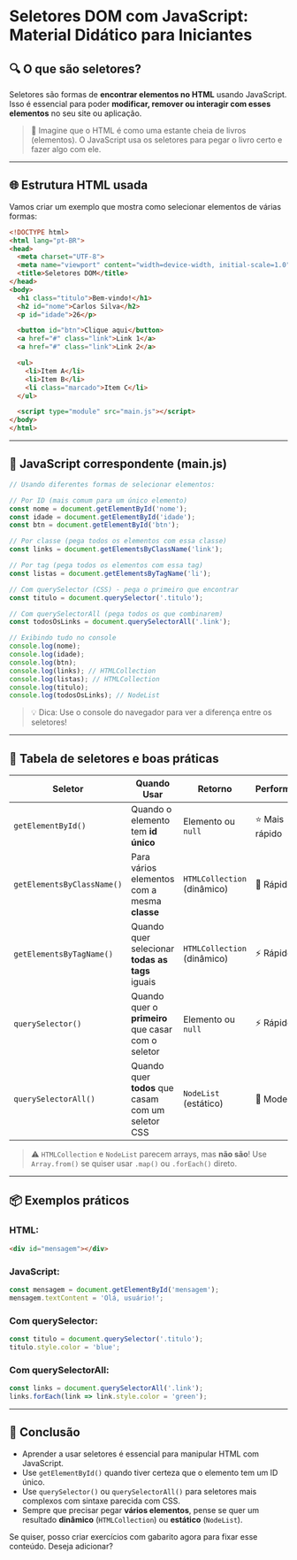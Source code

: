 # Seletores DOM com JavaScript: Material Didático para Iniciantes

## 🔍 O que são seletores?

Seletores são formas de **encontrar elementos no HTML** usando JavaScript. Isso é essencial para poder **modificar, remover ou interagir com esses elementos** no seu site ou aplicação.

> 🎒 Imagine que o HTML é como uma estante cheia de livros (elementos). O JavaScript usa os seletores para pegar o livro certo e fazer algo com ele.

---

## 🌐 Estrutura HTML usada

Vamos criar um exemplo que mostra como selecionar elementos de várias formas:

```html
<!DOCTYPE html>
<html lang="pt-BR">
<head>
  <meta charset="UTF-8">
  <meta name="viewport" content="width=device-width, initial-scale=1.0">
  <title>Seletores DOM</title>
</head>
<body>
  <h1 class="titulo">Bem-vindo!</h1>
  <h2 id="nome">Carlos Silva</h2>
  <p id="idade">26</p>

  <button id="btn">Clique aqui</button>
  <a href="#" class="link">Link 1</a>
  <a href="#" class="link">Link 2</a>

  <ul>
    <li>Item A</li>
    <li>Item B</li>
    <li class="marcado">Item C</li>
  </ul>

  <script type="module" src="main.js"></script>
</body>
</html>
```

---

## 📜 JavaScript correspondente (main.js)

```javascript
// Usando diferentes formas de selecionar elementos:

// Por ID (mais comum para um único elemento)
const nome = document.getElementById('nome');
const idade = document.getElementById('idade');
const btn = document.getElementById('btn');

// Por classe (pega todos os elementos com essa classe)
const links = document.getElementsByClassName('link');

// Por tag (pega todos os elementos com essa tag)
const listas = document.getElementsByTagName('li');

// Com querySelector (CSS) - pega o primeiro que encontrar
const titulo = document.querySelector('.titulo');

// Com querySelectorAll (pega todos os que combinarem)
const todosOsLinks = document.querySelectorAll('.link');

// Exibindo tudo no console
console.log(nome);
console.log(idade);
console.log(btn);
console.log(links); // HTMLCollection
console.log(listas); // HTMLCollection
console.log(titulo);
console.log(todosOsLinks); // NodeList
```

> 💡 Dica: Use o console do navegador para ver a diferença entre os seletores!

---

## 📘 Tabela de seletores e boas práticas

| Seletor                    | Quando Usar                                        | Retorno                     | Performance   | Exemplo                                           |
| -------------------------- | -------------------------------------------------- | --------------------------- | ------------- | ------------------------------------------------- |
| `getElementById()`         | Quando o elemento tem **id único**                 | Elemento ou `null`          | ⭐ Mais rápido | `document.getElementById('header')`               |
| `getElementsByClassName()` | Para vários elementos com a mesma **classe**       | `HTMLCollection` (dinâmico) | 🚀 Rápido     | `document.getElementsByClassName('active')`       |
| `getElementsByTagName()`   | Quando quer selecionar **todas as tags** iguais    | `HTMLCollection` (dinâmico) | ⚡ Rápido      | `document.getElementsByTagName('li')`             |
| `querySelector()`          | Quando quer o **primeiro** que casar com o seletor | Elemento ou `null`          | ⚡ Rápido      | `document.querySelector('.btn.primary')`          |
| `querySelectorAll()`       | Quando quer **todos** que casam com um seletor CSS | `NodeList` (estático)       | 💨 Moderada   | `document.querySelectorAll('input[type="text"]')` |

> ⚠️ `HTMLCollection` e `NodeList` parecem arrays, mas **não são**! Use `Array.from()` se quiser usar `.map()` ou `.forEach()` direto.

---

## 📦 Exemplos práticos

### HTML:

```html
<div id="mensagem"></div>
```

### JavaScript:

```javascript
const mensagem = document.getElementById('mensagem');
mensagem.textContent = 'Olá, usuário!';
```

### Com querySelector:

```javascript
const titulo = document.querySelector('.titulo');
titulo.style.color = 'blue';
```

### Com querySelectorAll:

```javascript
const links = document.querySelectorAll('.link');
links.forEach(link => link.style.color = 'green');
```

---

## 🎯 Conclusão

* Aprender a usar seletores é essencial para manipular HTML com JavaScript.
* Use `getElementById()` quando tiver certeza que o elemento tem um ID único.
* Use `querySelector()` ou `querySelectorAll()` para seletores mais complexos com sintaxe parecida com CSS.
* Sempre que precisar pegar **vários elementos**, pense se quer um resultado **dinâmico** (`HTMLCollection`) ou **estático** (`NodeList`).

Se quiser, posso criar exercícios com gabarito agora para fixar esse conteúdo. Deseja adicionar?
